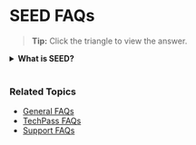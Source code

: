 # SEED FAQs
>**Tip:** Click the triangle to view the answer.

<details>
  <summary><b>What is SEED? </b></summary><br>

Security Suite for Engineering Endpoint Devices (SEED) is a Mobile Device Management (MDM) platform for the Government on Commercial Cloud (GCC) 2.0 environment.

For more details, refer to <a href="https://docs.developer.tech.gov.sg/docs/security-suite-for-engineering-endpoint-devices/#/"> SEED documentation.</a> </details>
<br>



### Related Topics

- [General FAQs](general-faqs)
- [TechPass FAQs](techpass-faqs)
- [Support FAQs](support)
<!--- [Subscription FAQs](subscription)-->
